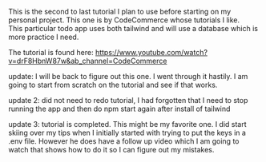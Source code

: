 This is the second to last tutorial I plan to use before starting on my personal project. 
This one is by CodeCommerce whose tutorials I like.  
This particular todo app uses both tailwind and will use a database which is more practice I need.

The tutorial is found here:
https://www.youtube.com/watch?v=drF8HbnW87w&ab_channel=CodeCommerce

update:
I will be back to figure out this one. I went through it hastily. I am going to start from scratch on the tutorial and see if that works.

update 2: 
did not need to redo tutorial, I had forgotten that I need to stop running the app and then do npm start again after install of tailwind

update 3:
tutorial is completed. This might be my favorite one. I did start skiing over my tips when I initially started with trying to put the keys in a .env file. However he does have a follow up video which I am going to watch that shows how to do it so I can figure out my mistakes.
